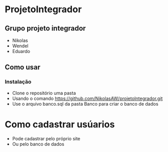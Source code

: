 # ProjetoIntegrador
## Grupo projeto integrador
* Nikolas
* Wendel
* Eduardo

## Como usar 
### Instalação
* Clone o repositório uma pasta
* Usando o comando https://github.com/NikolasAW/projetoIntegrador.git
* Use o arquivo banco.sql da pasta Banco para criar o banco de dados

# Como cadastrar usúarios
* Pode cadastrar pelo próprio site
* Ou pelo banco de dados

